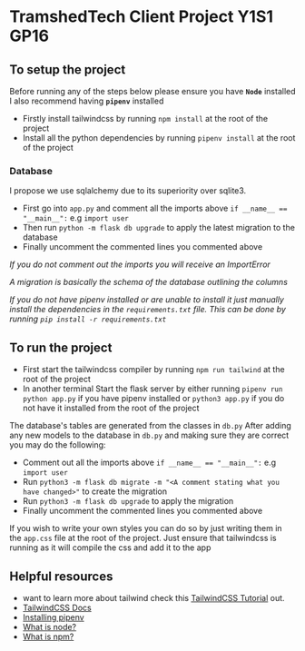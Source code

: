 # TramshedTech Client Project Y1S1 GP16

## To setup the project
Before running any of the steps below please ensure you have **`Node`** installed
I also recommend having **`pipenv`** installed

- Firstly install tailwindcss by running `npm install` at the root of the project
- Install all the python dependencies by running `pipenv install` at the root of the project

### Database
I propose we use sqlalchemy due to its superiority over sqlite3.
- First go into `app.py` and comment all the imports above `if __name__ == "__main__":` e.g `import user`
- Then run `python -m flask db upgrade` to apply the latest migration to the database
- Finally uncomment the commented lines you commented above

_If you do not comment out the imports you will receive an ImportError_

_A migration is basically the schema of the database outlining the columns_

_If you do not have pipenv installed or are unable to install it just manually install the dependencies in the `requirements.txt` file. This can be done by running `pip install -r requirements.txt`_

## To run the project
- First start the tailwindcss compiler by running `npm run tailwind` at the root of the project
- In another terminal Start the flask server by either running `pipenv run python app.py` if you have pipenv installed or `python3 app.py` if you do not have it installed from the root of the project

The database's tables are generated from the classes in `db.py`
After adding any new models to the database in `db.py` and making sure they are correct you may do the following:
- Comment out all the imports above `if __name__ == "__main__":` e.g `import user`
- Run `python3 -m flask db migrate -m "<A comment stating what you have changed>"` to create the migration
- Run `python3 -m flask db upgrade` to apply the migration
- Finally uncomment the commented lines you commented above

If you wish to write your own styles you can do so by just writing them in the `app.css` file at the root of the project. Just ensure that tailwindcss is running as it will compile the css and add it to the app

## Helpful resources
- want to learn more about tailwind check this [TailwindCSS Tutorial](https://www.codeinwp.com/blog/tailwind-css-tutorial/) out.
- [TailwindCSS Docs](https://tailwindcss.com/docs/utility-first)
- [Installing pipenv](https://pipenv.pypa.io/en/latest/install/)
- [What is node?](https://www.codecademy.com/article/what-is-node)
- [What is npm?](https://nodejs.org/en/knowledge/getting-started/npm/what-is-npm/)
